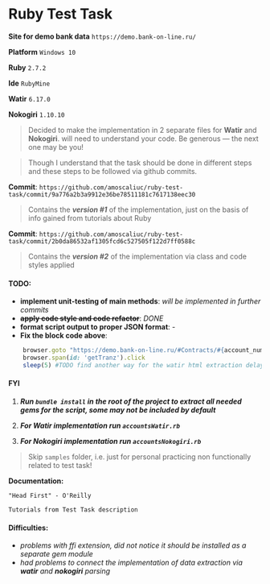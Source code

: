 # Ruby Test Task

**Site for demo bank data** `https://demo.bank-on-line.ru/`

**Platform** `Windows 10`

**Ruby** `2.7.2`

**Ide** `RubyMine`

**Watir** `6.17.0`

**Nokogiri** `1.10.10`


> Decided to make the implementation in 2 separate files for **Watir** and **Nokogiri**.
> will need to understand your code. Be generous — the next one may be you!

>Though I understand that the task should be done in different steps and these steps to be followed via github commits.


**Commit**: `https://github.com/amoscaliuc/ruby-test-task/commit/9a776a2b3a9912e36be78511181c7617138eec30`
> Contains the _**version #1**_ of the implementation, just on the basis of info gained from tutorials about Ruby

**Commit**: `https://github.com/amoscaliuc/ruby-test-task/commit/2b0da86532af1305fcd6c527505f122d7ff0588c`
> Contains the _**version #2**_ of the implementation via class and code styles applied

#### TODO:
* **implement unit-testing of main methods**: _will be implemented in further commits_
* **~~apply code style and code refactor~~**: _DONE_
* **format script output to proper JSON format**: -
* **Fix the block code above**: 
```ruby 
    browser.goto "https://demo.bank-on-line.ru/#Contracts/#{account_number}/Transactions"
    browser.span(id: 'getTranz').click
    sleep(5) #TODO find another way for the watir html extraction delay
```

#### FYI
1. **_Run `bundle install` in the root of the project to extract all needed gems for the script, some may not be included by default_**

2. **_For Watir implementation run `accountsWatir.rb`_**

3. **_For Nokogiri implementation run `accountsNokogiri.rb`_**

> Skip `samples` folder, i.e. just for personal practicing non functionally related to test task!

**Documentation:**

`"Head First" - O'Reilly`
 
`Tutorials from Test Task description`
 
 #### Difficulties:
 * _problems with ffi extension, did not notice it should be installed as a separate gem module_
 * _had problems to connect the implementation of data extraction via **watir** and **nokogiri** parsing_